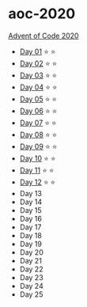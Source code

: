 # aoc-2020
[Advent of Code 2020](https://adventofcode.com/)

- [Day 01](https://adventofcode.com/2020/day/1) :star: :star:
- [Day 02](https://adventofcode.com/2020/day/2) :star: :star:
- [Day 03](https://adventofcode.com/2020/day/3) :star: :star:
- [Day 04](https://adventofcode.com/2020/day/4) :star: :star:
- [Day 05](https://adventofcode.com/2020/day/5) :star: :star:
- [Day 06](https://adventofcode.com/2020/day/6) :star: :star:
- [Day 07](https://adventofcode.com/2020/day/7) :star: :star:
- [Day 08](https://adventofcode.com/2020/day/8) :star: :star:
- [Day 09](https://adventofcode.com/2020/day/9) :star: :star:
- [Day 10](https://adventofcode.com/2020/day/10) :star: :star:
- [Day 11](https://adventofcode.com/2020/day/11) :star: :star:
- [Day 12](https://adventofcode.com/2020/day/12) :star: :star:
- Day 13
- Day 14
- Day 15
- Day 16
- Day 17
- Day 18
- Day 19
- Day 20
- Day 21
- Day 22
- Day 23
- Day 24
- Day 25
